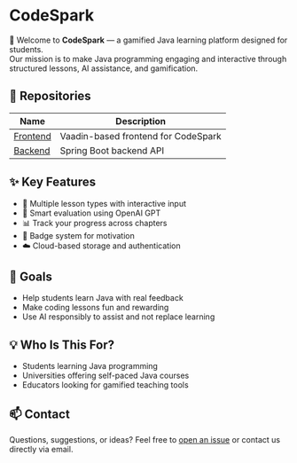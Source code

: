 # CodeSpark

👋 Welcome to **CodeSpark** — a gamified Java learning platform designed for students.  
Our mission is to make Java programming engaging and interactive through structured lessons, AI assistance, and gamification.

## 🚧 Repositories

| Name | Description |
|------|-------------|
| [Frontend](https://github.com/CodeSparkApp/Frontend) | Vaadin-based frontend for CodeSpark |
| [Backend](https://github.com/CodeSparkApp/Backend)   | Spring Boot backend API |

## ✨ Key Features

- 📘 Multiple lesson types with interactive input
- 🧠 Smart evaluation using OpenAI GPT
- 📊 Track your progress across chapters
- 🏅 Badge system for motivation
- ☁️ Cloud-based storage and authentication

## 📍 Goals

- Help students learn Java with real feedback
- Make coding lessons fun and rewarding
- Use AI responsibly to assist and not replace learning

## 💡 Who Is This For?

- Students learning Java programming
- Universities offering self-paced Java courses
- Educators looking for gamified teaching tools

## 📫 Contact

Questions, suggestions, or ideas?
Feel free to [open an issue](https://github.com/CodeSparkApp/.github/issues) or contact us directly via email.
